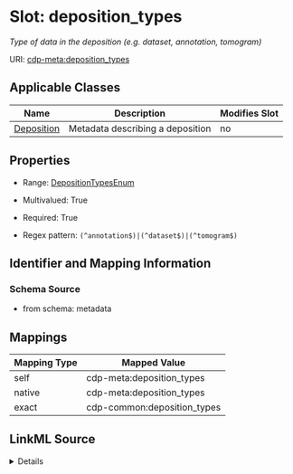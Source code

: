 

# Slot: deposition_types


_Type of data in the deposition (e.g. dataset, annotation, tomogram)_



URI: [cdp-meta:deposition_types](metadatadeposition_types)



<!-- no inheritance hierarchy -->





## Applicable Classes

| Name | Description | Modifies Slot |
| --- | --- | --- |
| [Deposition](Deposition.md) | Metadata describing a deposition |  no  |







## Properties

* Range: [DepositionTypesEnum](DepositionTypesEnum.md)

* Multivalued: True

* Required: True

* Regex pattern: `(^annotation$)|(^dataset$)|(^tomogram$)`





## Identifier and Mapping Information







### Schema Source


* from schema: metadata




## Mappings

| Mapping Type | Mapped Value |
| ---  | ---  |
| self | cdp-meta:deposition_types |
| native | cdp-meta:deposition_types |
| exact | cdp-common:deposition_types |




## LinkML Source

<details>
```yaml
name: deposition_types
description: Type of data in the deposition (e.g. dataset, annotation, tomogram)
from_schema: metadata
exact_mappings:
- cdp-common:deposition_types
rank: 1000
alias: deposition_types
owner: Deposition
domain_of:
- Deposition
range: deposition_types_enum
required: true
multivalued: true
inlined: true
inlined_as_list: true
pattern: (^annotation$)|(^dataset$)|(^tomogram$)
minimum_cardinality: 1

```
</details>
